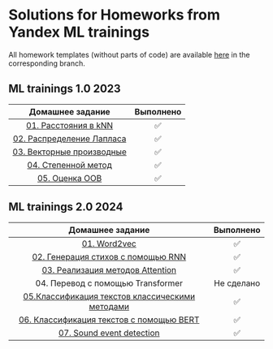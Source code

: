 # Solutions for Homeworks from Yandex ML trainings

All homework templates (without parts of code) are available [here](https://github.com/girafe-ai/ml-course) in the corresponding branch.

## ML trainings 1.0 2023

| Домашнее задание | Выполнено |
| :---: | :---: |
|[01. Расстояния в kNN](./23_trainings_1_0/k_nearest_neighbor.py) | ✅ |
|[02. Распределение Лапласа](./23_trainings_1_0/laplace_distribution_assignment_0_02.ipynb) | ✅ |
|[03. Векторные производные](./23_trainings_1_0/derivatives_assignment_03.ipynb)| ✅ |
|[04. Степенной метод](./23_trainings_1_0/power_method_assignment0_04.ipynb)| ✅ |
|[05. Оценка OOB](./23_trainings_1_0/assignment_bagging_and_oob.ipynb)| ✅ |

## ML trainings 2.0 2024

| Домашнее задание | Выполнено |
| :---: | :---: |
| [01. Word2vec](./24_trainings_2_0/word2vec_assignment.ipynb) | ✅ |
| [02. Генерация стихов с помощью RNN](./24_trainings_2_0/poetry_with_rnn.ipynb) | ✅ |
| [03. Реализация методов Attention](./24_trainings_2_0/attention_assignment.ipynb) | ✅ |
| 04. Перевод с помощью Transformer | Не сделано |
| [05.Классификация текстов классическими методами](./24_trainings_2_0/classic_text_classification_hw.ipynb) | ✅ |
| [06. Классификация текстов с помощью BERT](./24_trainings_2_0/assignment_bert_for_text_classification.ipynb) | ✅ |
| [07. Sound event detection](./24_trainings_2_0/sed-base.ipynb) | ✅ |

